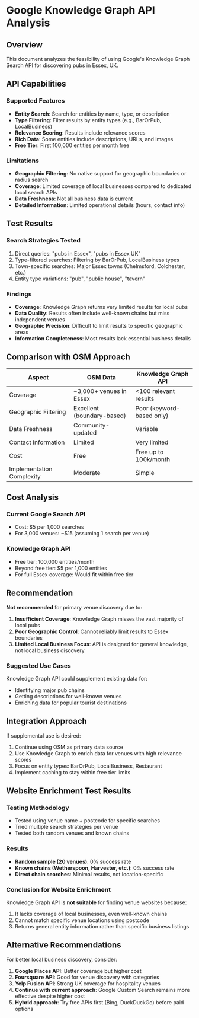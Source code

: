 # Google Knowledge Graph API Analysis

## Overview
This document analyzes the feasibility of using Google's Knowledge Graph Search API for discovering pubs in Essex, UK.

## API Capabilities

### Supported Features
- **Entity Search**: Search for entities by name, type, or description
- **Type Filtering**: Filter results by entity types (e.g., BarOrPub, LocalBusiness)
- **Relevance Scoring**: Results include relevance scores
- **Rich Data**: Some entities include descriptions, URLs, and images
- **Free Tier**: First 100,000 entities per month free

### Limitations
- **Geographic Filtering**: No native support for geographic boundaries or radius search
- **Coverage**: Limited coverage of local businesses compared to dedicated local search APIs
- **Data Freshness**: Not all business data is current
- **Detailed Information**: Limited operational details (hours, contact info)

## Test Results

### Search Strategies Tested
1. Direct queries: "pubs in Essex", "pubs in Essex UK"
2. Type-filtered searches: Filtering by BarOrPub, LocalBusiness types
3. Town-specific searches: Major Essex towns (Chelmsford, Colchester, etc.)
4. Entity type variations: "pub", "public house", "tavern"

### Findings
- **Coverage**: Knowledge Graph returns very limited results for local pubs
- **Data Quality**: Results often include well-known chains but miss independent venues
- **Geographic Precision**: Difficult to limit results to specific geographic areas
- **Information Completeness**: Most results lack essential business details

## Comparison with OSM Approach

| Aspect | OSM Data | Knowledge Graph API |
|--------|----------|-------------------|
| Coverage | ~3,000+ venues in Essex | <100 relevant results |
| Geographic Filtering | Excellent (boundary-based) | Poor (keyword-based only) |
| Data Freshness | Community-updated | Variable |
| Contact Information | Limited | Very limited |
| Cost | Free | Free up to 100k/month |
| Implementation Complexity | Moderate | Simple |

## Cost Analysis

### Current Google Search API
- Cost: $5 per 1,000 searches
- For 3,000 venues: ~$15 (assuming 1 search per venue)

### Knowledge Graph API
- Free tier: 100,000 entities/month
- Beyond free tier: $5 per 1,000 entities
- For full Essex coverage: Would fit within free tier

## Recommendation

**Not recommended** for primary venue discovery due to:

1. **Insufficient Coverage**: Knowledge Graph misses the vast majority of local pubs
2. **Poor Geographic Control**: Cannot reliably limit results to Essex boundaries
3. **Limited Local Business Focus**: API is designed for general knowledge, not local business discovery

### Suggested Use Cases
Knowledge Graph API could supplement existing data for:
- Identifying major pub chains
- Getting descriptions for well-known venues
- Enriching data for popular tourist destinations

## Integration Approach

If supplemental use is desired:
1. Continue using OSM as primary data source
2. Use Knowledge Graph to enrich data for venues with high relevance scores
3. Focus on entity types: BarOrPub, LocalBusiness, Restaurant
4. Implement caching to stay within free tier limits

## Website Enrichment Test Results

### Testing Methodology
- Tested using venue name + postcode for specific searches
- Tried multiple search strategies per venue
- Tested both random venues and known chains

### Results
- **Random sample (20 venues)**: 0% success rate
- **Known chains (Wetherspoon, Harvester, etc.)**: 0% success rate
- **Direct chain searches**: Minimal results, not location-specific

### Conclusion for Website Enrichment
Knowledge Graph API is **not suitable** for finding venue websites because:
1. It lacks coverage of local businesses, even well-known chains
2. Cannot match specific venue locations using postcode
3. Returns general entity information rather than specific business listings

## Alternative Recommendations

For better local business discovery, consider:
1. **Google Places API**: Better coverage but higher cost
2. **Foursquare API**: Good for venue discovery with categories
3. **Yelp Fusion API**: Strong UK coverage for hospitality venues
4. **Continue with current approach**: Google Custom Search remains more effective despite higher cost
5. **Hybrid approach**: Try free APIs first (Bing, DuckDuckGo) before paid options